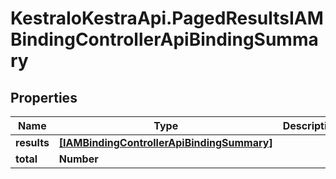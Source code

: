 # KestraIoKestraApi.PagedResultsIAMBindingControllerApiBindingSummary

## Properties

Name | Type | Description | Notes
------------ | ------------- | ------------- | -------------
**results** | [**[IAMBindingControllerApiBindingSummary]**](IAMBindingControllerApiBindingSummary.md) |  | 
**total** | **Number** |  | 


